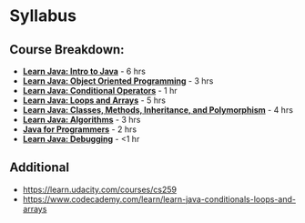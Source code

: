 # Syllabus
## Course Breakdown:
- **[Learn Java: Intro to Java](https://www.codecademy.com/learn/java-introduction)** - 6 hrs
- **[Learn Java: Object Oriented Programming](https://www.codecademy.com/learn/learn-java-object-oriented-programming)** - 3 hrs
- **[Learn Java: Conditional Operators](https://www.codecademy.com/learn/learn-java-conditionals-and-operators)** - 1 hr
- **[Learn Java: Loops and Arrays](https://www.codecademy.com/learn/learn-java-loops-and-arrays)** - 5 hrs
- **[Learn Java: Classes, Methods, Inheritance, and Polymorphism](https://www.codecademy.com/learn/learn-java-classes-and-methods)** - 4 hrs
- **[Learn Java: Algorithms](https://www.codecademy.com/learn/java-algorithms)** - 3 hrs
- **[Java for Programmers](https://www.codecademy.com/learn/java-for-programmers)** - 2 hrs
- **[Learn Java: Debugging](https://www.codecademy.com/learn/learn-java-debugging)** - <1 hr


## Additional
- https://learn.udacity.com/courses/cs259
- https://www.codecademy.com/learn/learn-java-conditionals-loops-and-arrays
